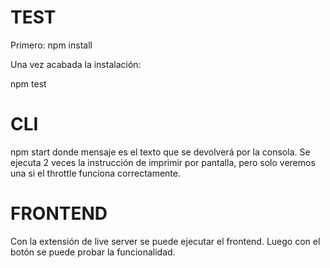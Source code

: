 # TEST

Primero:
npm install

Una vez acabada la instalación:

npm test

# CLI

npm start <mensaje> donde mensaje es el texto que se devolverá por la consola. Se ejecuta 2 veces la instrucción de imprimir por pantalla, pero solo veremos una si el throttle funciona correctamente.

# FRONTEND

Con la extensión de live server se puede ejecutar el frontend. Luego con el botón se puede probar la funcionalidad.
